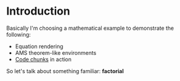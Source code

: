 # Introduction

Basically I'm choosing a mathematical example to demonstrate the following:

- Equation rendering
- AMS theorem-like environments
- [Code chunks](https://rmarkdown.rstudio.com/lesson-3.html) in action

So let's talk about something familiar: **factorial**
